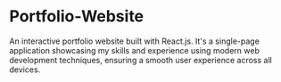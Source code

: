 # Portfolio-Website

An interactive portfolio website built with React.js.  It's a single-page application showcasing my skills and experience using modern web development techniques, ensuring a smooth user experience across all devices.
